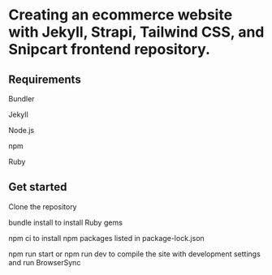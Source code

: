 # Creating an ecommerce website with Jekyll, Strapi, Tailwind CSS, and Snipcart frontend repository.

## Requirements

Bundler

Jekyll

Node.js

npm

Ruby

## Get started

Clone the repository

bundle install to install Ruby gems

npm ci to install npm packages listed in package-lock.json

npm run start or npm run dev to compile the site with development settings and run BrowserSync
